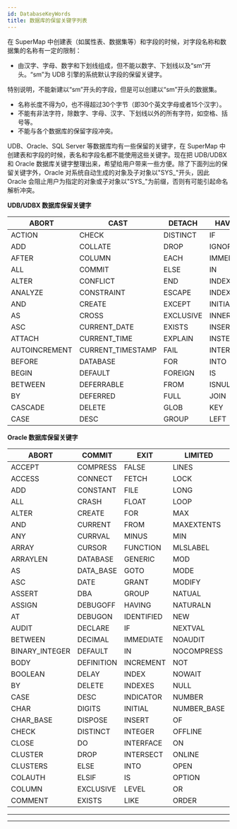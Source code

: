 ```yaml
---
id: DatabaseKeyWords
title: 数据库的保留关键字列表  
---  
```

在 SuperMap 中创建表（如属性表、数据集等）和字段的时候，对字段名称和数据集的名称有一定的限制：

  * 由汉字、字母、数字和下划线组成，但不能以数字、下划线以及“sm”开头。“sm”为 UDB 引擎的系统默认字段的保留关键字。 

特别说明，不能新建以“sm”开头的字段，但是可以创建以“sm”开头的数据集。

  * 名称长度不得为0，也不得超过30个字节（即30个英文字母或者15个汉字）。
  * 不能有非法字符，除数字、字母、汉字、下划线以外的所有字符，如空格、括号等。 
  * 不能与各个数据库的保留字段冲突。

UDB、Oracle、SQL Server 等数据库均有一些保留的关键字，在 SuperMap
中创建表和字段的时候，表名和字段名都不能使用这些关键字。现在把 UDB/UDBX和 Oracle
数据库关键字整理出来，希望给用户带来一些方便。除了下面列出的保留关键字外，Oracle 对系统自动生成的对象及子对象以"SYS_"开头，因此 Oracle
会阻止用户为指定的对象或子对象以"SYS_"为前缀，否则有可能引起命名解析冲突。

**UDB/UDBX 数据库保留关键字**

ABORT | CAST | DETACH | HAVING | LIKE | QUERY | TO  
---|---|---|---|---|---|---  
ACTION | CHECK | DISTINCT | IF | LIMIT | RAISE | THEN  
ADD | COLLATE | DROP | IGNORE | LINES | REFERENCES | TRANSACTION  
AFTER | COLUMN | EACH | IMMEDIATE | MATCH | REGEXP | TRIGGER  
ALL | COMMIT | ELSE | IN | NATURAL | REINDEX | UNION  
ALTER | CONFLICT | END | INDEX | NO | RELEASE | UNIQUE  
ANALYZE | CONSTRAINT | ESCAPE | INDEXED | NOT | RENAME | UPDATE  
AND | CREATE | EXCEPT | INITIALLY | NOTNULL | REPLACE | USING  
AS | CROSS | EXCLUSIVE | INNER | NULL | RESTRICT | VACUUM  
ASC | CURRENT_DATE | EXISTS | INSERT | OF | RIGHT | VALUES  
ATTACH | CURRENT_TIME | EXPLAIN | INSTEAD | OFFSET | ROLLBACK | VIEW  
AUTOINCREMENT | CURRENT_TIMESTAMP | FAIL | INTERSECT | ON | ROW | VIRTUAL  
BEFORE | DATABASE | FOR | INTO | OR | SAVEPOINT | WHEN  
BEGIN | DEFAULT | FOREIGN | IS | ORDER | SELECT | WHERE  
BETWEEN | DEFERRABLE | FROM | ISNULL | OUTER | SET |  
BY | DEFERRED | FULL | JOIN | PLAN | TABLE |  
CASCADE | DELETE | GLOB | KEY | PRAGMA | TEMP |  
CASE | DESC | GROUP | LEFT | PRIMARY | TEMPORARY |  
  
**Oracle 数据库保留关键字**

ABORT | COMMIT | EXIT | LIMITED | OTHERS | ROWNUM | TEXT  
---|---|---|---|---|---|---  
ACCEPT | COMPRESS | FALSE | LINES | OUT | ROWS | THEN  
ACCESS | CONNECT | FETCH | LOCK | PACKAGE | ROWTYPE | TO  
ADD | CONSTANT | FILE | LONG | PARTITION | RUN | TRIGGER  
ALL | CRASH | FLOAT | LOOP | PCTFREE | SAVEPOINT | TRUE  
ALTER | CREATE | FOR | MAX | PLS_INTEGER | SCHEMA | TYPE  
AND | CURRENT | FROM | MAXEXTENTS | POSITIVE | SELECT | UID  
ANY | CURRVAL | MINUS | MIN | POSITIVEN | SEPARATE | UNION  
ARRAY | CURSOR | FUNCTION | MLSLABEL | PRAGMA | SESSION | UNIQUE  
ARRAYLEN | DATABASE | GENERIC | MOD | PRIOR | SET | UPDATE  
AS | DATA_BASE | GOTO | MODE | PRIVATE | SHARE | USE  
ASC | DATE | GRANT | MODIFY | PRIVILEGES | SIZE | USER  
ASSERT | DBA | GROUP | NATUAL | PROCEDURE | SMALLINT | VALIDATE  
ASSIGN | DEBUGOFF | HAVING | NATURALN | PUBLIC | SPACE | VALUES  
AT | DEBUGON | IDENTIFIED | NEW | RAISE | SQL | VARCHAR  
AUDIT | DECLARE | IF | NEXTVAL | RANGE | SQLCODE | VARCHAR2  
BETWEEN | DECIMAL | IMMEDIATE | NOAUDIT | RAW | SQLERRM | VARIANCE  
BINARY_INTEGER | DEFAULT | IN | NOCOMPRESS | REAL | START | VIEW  
BODY | DEFINITION | INCREMENT | NOT | RECORD | STATE | VIEWS  
BOOLEAN | DELAY | INDEX | NOWAIT | REF | STATEMENT | WHEN  
BY | DELETE | INDEXES | NULL | RELEASE | STTDEV | WHENEVER  
CASE | DESC | INDICATOR | NUMBER | REMR | SUBTYPE | WHERE  
CHAR | DIGITS | INITIAL | NUMBER_BASE | RENAME | SUCCESSFUL | WHILE  
CHAR_BASE | DISPOSE | INSERT | OF | RESOURCE | SUM | WITH  
CHECK | DISTINCT | INTEGER | OFFLINE | RETURN | SYNONYM | WORK  
CLOSE | DO | INTERFACE | ON | REVERSE | SYSDATE | WRITE  
CLUSTER | DROP | INTERSECT | ONLINE | REVOKE | TABAUTH | XOR  
CLUSTERS | ELSE | INTO | OPEN | ROLLBACK | TABLE |  
COLAUTH | ELSIF | IS | OPTION | ROW | TABLES |  
COLUMN | EXCLUSIVE | LEVEL | OR | ROWID | TASK |  
COMMENT | EXISTS | LIKE | ORDER | ROWLABEL | TERMINATE |  
  
* * *

[](http://www.supermap.com)  
  
---

